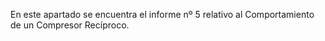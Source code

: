 En este apartado se encuentra el informe nº 5 relativo al Comportamiento de un Compresor Recíproco.
